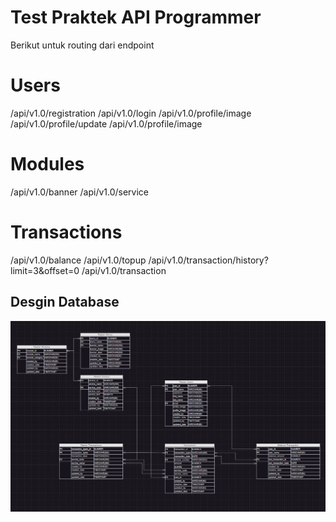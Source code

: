 # Test Praktek API Programmer

Berikut untuk routing dari endpoint

Users
=======================================
/api/v1.0/registration
/api/v1.0/login
/api/v1.0/profile/image
/api/v1.0/profile/update
/api/v1.0/profile/image

Modules
=======================================
/api/v1.0/banner
/api/v1.0/service

Transactions
=======================================
/api/v1.0/balance
/api/v1.0/topup
/api/v1.0/transaction/history?limit=3&offset=0
/api/v1.0/transaction


## Desgin Database

![Diagram Alur](images/database_design.jpg "Diagram Alur Proyek")
